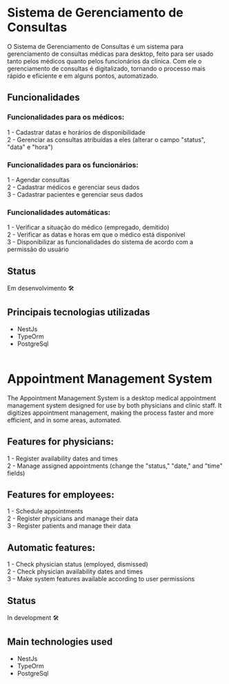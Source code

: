 # Sistema de Gerenciamento de Consultas

O Sistema de Gerenciamento de Consultas é um sistema para gerenciamento de consultas médicas para desktop, feito para ser usado tanto pelos médicos quanto pelos funcionários da clínica. Com ele o gerenciamento de consultas é digitalizado, tornando o processo mais rápido e eficiente e em alguns pontos, automatizado.

## Funcionalidades

### Funcionalidades para os médicos:
1 - Cadastrar datas e horários de disponibilidade<br>
2 - Gerenciar as consultas atribuídas a eles (alterar o campo "status", "data" e "hora")<br>

### Funcionalidades para os funcionários:

1 - Agendar consultas<br>
2 - Cadastrar médicos e gerenciar seus dados<br>
3 - Cadastrar pacientes e gerenciar seus dados<br>

### Funcionalidades automáticas:

1 - Verificar a situação do médico (empregado, demitido)<br>
2 - Verificar as datas e horas em que o médico está disponível<br>
3 - Disponibilizar as funcionalidades do sistema de acordo com a permissão do usuário<br>

## Status
Em desenvolvimento 🛠️

## Principais tecnologias utilizadas
- NestJs
- TypeOrm
- PostgreSql
<br><br>

# Appointment Management System

The Appointment Management System is a desktop medical appointment management system designed for use by both physicians and clinic staff. It digitizes appointment management, making the process faster and more efficient, and in some areas, automated.

## Features for physicians:
1 - Register availability dates and times<br>
2 - Manage assigned appointments (change the "status," "date," and "time" fields)<br>

## Features for employees:

1 - Schedule appointments<br>
2 - Register physicians and manage their data<br>
3 - Register patients and manage their data<br>

## Automatic features:

1 - Check physician status (employed, dismissed)<br>
2 - Check physician availability dates and times<br>
3 - Make system features available according to user permissions<br>

## Status
In development 🛠️

## Main technologies used
- NestJs
- TypeOrm
- PostgreSql
